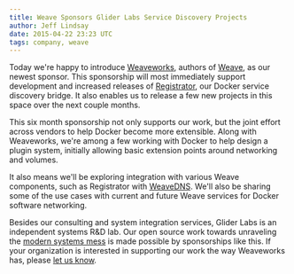 ```yaml
---
title: Weave Sponsors Glider Labs Service Discovery Projects
author: Jeff Lindsay
date: 2015-04-22 23:23 UTC
tags: company, weave
---
```


Today we're happy to introduce [Weaveworks](http://weave.works/), authors of [Weave](https://github.com/weaveworks/weave), as our newest sponsor. This sponsorship will most immediately support development and increased releases of [Registrator](https://github.com/gliderlabs/registrator), our Docker service discovery bridge. It also enables us to release a few new projects in this space over the next couple months.

This six month sponsorship not only supports our work, but the joint effort across vendors to help Docker become more extensible. Along with Weaveworks, we're among a few working with Docker to help design a plugin system, initially allowing basic extension points around networking and volumes.

It also means we'll be exploring integration with various Weave components, such as Registrator with [WeaveDNS](https://github.com/weaveworks/weave/tree/master/weavedns). We'll also be sharing some of the use cases with current and future Weave services for Docker software networking.

Besides our consulting and system integration services, Glider Labs is an independent systems R&D lab. Our open source work towards unraveling the [modern systems mess](http://gliderlabs.com/blog/2015/03/24/the-modern-systems-software-mess/) is made possible by sponsorships like this. If your organization is interested in supporting our work the way Weaveworks has, please [let us know](mailto:team+sponsor@gliderlabs.com).
